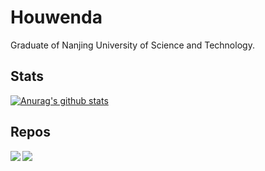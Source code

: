 # Houwenda

Graduate of Nanjing University of Science and Technology.

## Stats
[![Anurag's github stats](https://github-readme-stats.vercel.app/api?username=Houwenda&count_private=true&show_icons=true&theme=dark)](https://github.com/anuraghazra/github-readme-stats)

## Repos
<a href="https://github.com/Houwenda/functionDrawingTool">
  <img align="left" src="https://github-readme-stats.vercel.app/api/pin/?username=Houwenda&repo=functionDrawingTool" />
</a>
<a href="https://github.com/Houwenda/XCompiler">
  <img align="left" src="https://github-readme-stats.vercel.app/api/pin/?username=Houwenda&repo=XCompiler" />
</a>

<!--
**Houwenda/Houwenda** is a ✨ _special_ ✨ repository because its `README.md` (this file) appears on your GitHub profile.

Here are some ideas to get you started:

- 🔭 I’m currently working on ...
- 🌱 I’m currently learning ...
- 👯 I’m looking to collaborate on ...
- 🤔 I’m looking for help with ...
- 💬 Ask me about ...
- 📫 How to reach me: ...
- 😄 Pronouns: ...
- ⚡ Fun fact: ...
-->
